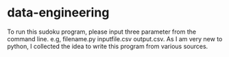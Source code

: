 data-engineering
================
To run this sudoku program, please input three parameter from the command line. e.g, filename.py  inputfile.csv output.csv.
As I am very new to python, I collected the idea to write this program from various sources.
